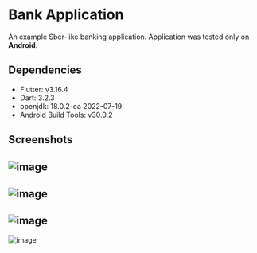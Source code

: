 # Bank Application

An example Sber-like banking application.
Application was tested only on **Android**.

## Dependencies

- Flutter: v3.16.4
- Dart: 3.2.3
- openjdk: 18.0.2-ea 2022-07-19
- Android Build Tools: v30.0.2

## Screenshots
![image](https://github.com/ayusavin/bank-app/assets/55656230/ce43478c-fc73-4342-b26a-5bc9336faab7)
---
![image](https://github.com/ayusavin/bank-app/assets/55656230/c4d615c3-960e-4044-a22e-88c35f78ac34)
---
![image](https://github.com/ayusavin/bank-app/assets/55656230/b3bbc0f7-3055-4c10-9f93-44e1977017a1)
---
![image](https://github.com/ayusavin/bank-app/assets/55656230/1556524f-2c46-41db-81c6-aff90b70a7f5)
